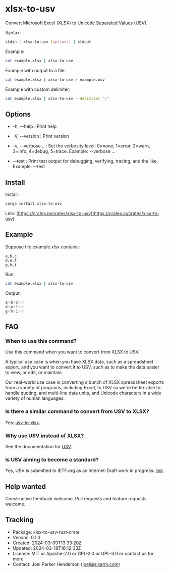 # xlsx-to-usv

Convert Microsoft Excel (XLSX) to [Unicode Separated Values (USV)](https://github.com/sixarm/usv).

Syntax:

```sh
stdin | xlsx-to-usv [options] | stdout
```

Example:

```sh
cat example.xlsx | xlsx-to-usv
```

Example with output to a file:

```sh
cat example.xlsx | xlsx-to-usv > example.usv
```

Example with custom delimiter:

```sh
cat example.xlsx | xlsx-to-usv --delimiter ";"
```


## Options

* -h, --help : Print help

* -V, --version : Print version

* -v, --verbose... : Set the verbosity level: 0=none, 1=error, 2=warn, 3=info, 4=debug, 5=trace. Example: --verbose …

* --test : Print test output for debugging, verifying, tracing, and the like. Example: --test


## Install

Install:

```sh
cargo install xlsx-to-usv
```

Link: [https://crates.io/crates/xlsx-to-usv](https://crates.io/crates/xlsx-to-usv)


## Example

Suppose file example.xlsx contains:

```xlsx
a,b,c
d,e,f
g,h,i
```

Run:

```sh
cat example.xlsx | xlsx-to-usv
```

Output:

```usv
a␟b␟c␟␞
d␟e␟f␟␞
g␟h␟i␟␞
```


## FAQ

### When to use this command?

Use this command when you want to convert from XLSX to USV.

A typical use case is when you have XLSX data, such as a spreadsheet export,
and you want to convert it to USV, such as to make the data easier to view,
or edit, or maintain.

Our real-world use case is converting a bunch of XLSX spreadsheet exports
from a variety of programs, including Excel, to USV so we're better-able to
handle quoting, and multi-line data units, and Unicode characters in a wide
variety of human languages.

### Is there a similar command to convert from USV to XLSX?

Yes: [usv-to-xlsx](https://crates.io/crates/usv-to-xlsx).

### Why use USV instead of XLSX?

See the documentation for [USV](https://github.com/sixarm/usv).

### Is USV aiming to become a standard?

Yes, USV is submitted to IETF.org as an Internet-Draft work in progress:
[link](https://datatracker.ietf.org/doc/draft-unicode-separated-values/).

## Help wanted

Constructive feedback welcome. Pull requests and feature requests welcome.

## Tracking

* Package: xlsx-to-usv-rust-crate
* Version: 0.1.0
* Created: 2024-03-09T13:33:20Z
* Updated: 2024-03-18T16:12:33Z
* License: MIT or Apache-2.0 or GPL-2.0 or GPL-3.0 or contact us for more
* Contact: Joel Parker Henderson (joel@sixarm.com)
